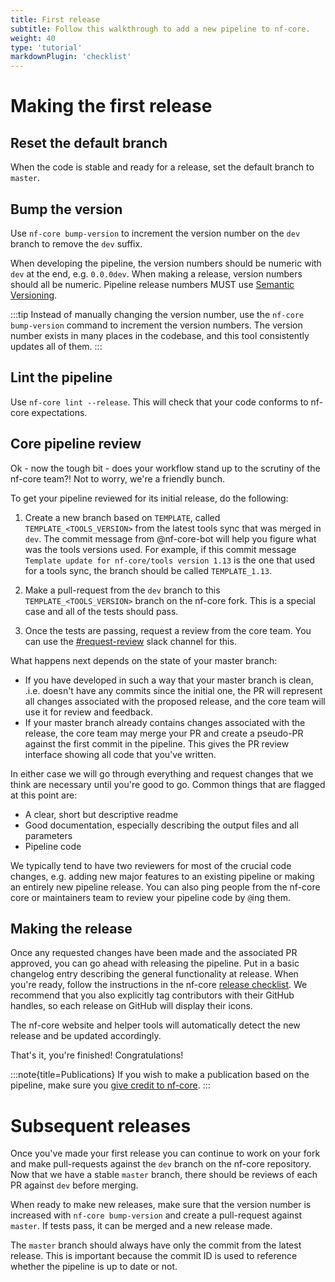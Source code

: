 ```yaml
---
title: First release
subtitle: Follow this walkthrough to add a new pipeline to nf-core.
weight: 40
type: 'tutorial'
markdownPlugin: 'checklist'
---
```


# Making the first release

## Reset the default branch

When the code is stable and ready for a release, set the default branch to `master`.

## Bump the version

Use `nf-core bump-version` to increment the version number on the `dev` branch to remove
the `dev` suffix.

When developing the pipeline, the version numbers should be numeric with `dev` at the end,
e.g. `0.0.0dev`. When making a release, version numbers should all be numeric. Pipeline
release numbers MUST use [Semantic Versioning](https://semver.org/).

:::tip
Instead of manually changing the version number, use the `nf-core bump-version` command to increment the version numbers. The version number
exists in many places in the codebase, and this tool consistently updates all of them.
:::

## Lint the pipeline

Use `nf-core lint --release`. This will check that your code conforms to nf-core expectations.

## Core pipeline review

Ok - now the tough bit - does your workflow stand up to the scrutiny of the nf-core team?!
Not to worry, we're a friendly bunch.

To get your pipeline reviewed for its initial release, do the following:

1. Create a new branch based on `TEMPLATE`, called `TEMPLATE_<TOOLS_VERSION>` from the latest tools sync that was merged in `dev`.
   The commit message from @nf-core-bot will help you figure what was the tools versions used.
   For example, if this commit message `Template update for nf-core/tools version 1.13` is the one that used for a tools sync,
   the branch should be called `TEMPLATE_1.13`.

3. Make a pull-request from the `dev` branch to this `TEMPLATE_<TOOLS_VERSION>` branch on the nf-core fork. This is a
   special case and all of the tests should pass.

1. Once the tests are passing, request a review from the core team. You can use the
   [#request-review](https://app.slack.com/client/TE6CZUZPH/CQY2U5QU9) slack channel for this.

What happens next depends on the state of your master branch:

- If you have developed in such a way that your master branch is clean, .i.e. doesn't have
  any commits since the initial one, the PR will represent all changes
  associated with the proposed release, and the core team will use it for review and
  feedback.
- If your master branch already contains changes associated with the release, the core
  team may merge your PR and create a pseudo-PR against the first commit in the
  pipeline. This gives the PR review interface showing all code that you've written.

In either case we will go through everything and request changes that we think are
necessary until you're good to go. Common things that are flagged at this point are:

- A clear, short but descriptive readme
- Good documentation, especially describing the output files and all parameters
- Pipeline code

We typically tend to have two reviewers for most of the crucial code changes, e.g. adding
new major features to an existing pipeline or making an entirely new pipeline release. You
can also ping people from the nf-core core or maintainers team to review your pipeline
code by `@`ing them.

## Making the release

Once any requested changes have been made and the associated PR approved, you can go ahead
with releasing the pipeline. Put in a basic changelog entry describing the general
functionality at release. When you're ready, follow the instructions in the nf-core
[release checklist](/docs/checklists/pipeline_release). We recommend that you also explicitly
tag contributors with their GitHub handles, so each release on GitHub will display their icons.

The nf-core website and helper tools will automatically detect the new release and be updated accordingly.

That's it, you're finished! Congratulations!

:::note{title=Publications}
If you wish to make a publication based on the pipeline, make sure you [give credit to nf-core](/docs/guidelines/pipelines/recommendations/publication_credit).
:::

# Subsequent releases

Once you've made your first release you can continue to work on your fork and make pull-requests
against the `dev` branch on the nf-core repository. Now that we have a stable `master` branch,
there should be reviews of each PR against `dev` before merging.

When ready to make new releases, make sure that the version number is increased with
`nf-core bump-version` and create a pull-request against `master`. If tests pass, it
can be merged and a new release made.

The `master` branch should always have only the commit from the latest release. This is important
because the commit ID is used to reference whether the pipeline is up to date or not.
